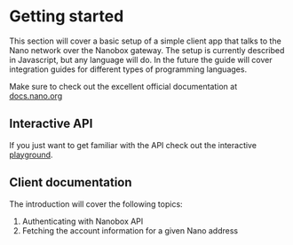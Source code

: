 # Getting started

This section will cover a basic setup of a simple client app
that talks to the Nano network over the Nanobox gateway. The setup is currently described
in Javascript, but any language will do. In the future the guide will cover integration guides 
for different types of programming languages.

Make sure to check out the excellent official documentation at [docs.nano.org](https://docs.nano.org/)

## Interactive API

If you just want to get familiar with the API check out the interactive [playground](/api-docs/nano-api/).

## Client documentation

The introduction will cover the following topics:

1. Authenticating with Nanobox API
2. Fetching the account information for a given Nano address
